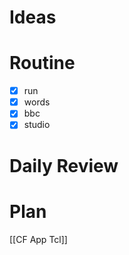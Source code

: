 # Ideas
# Routine
- [x] run
- [x] words
- [x] bbc
- [x] studio
# Daily Review

# Plan
[[CF App Tcl]]